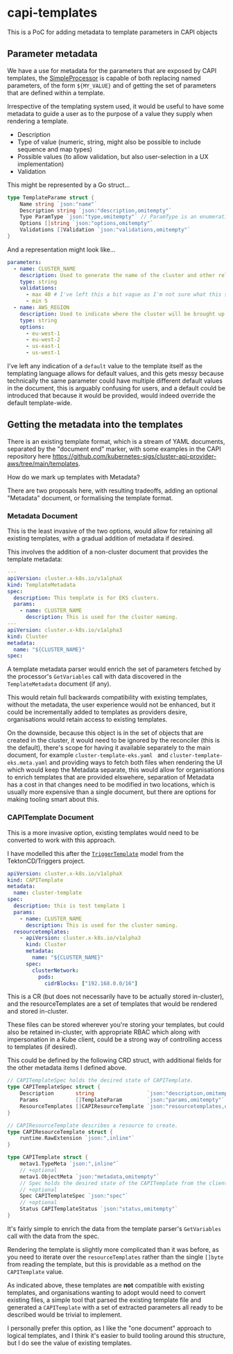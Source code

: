 # capi-templates

This is a PoC for adding metadata to template parameters in CAPI objects

## Parameter metadata

We have a use for metadata for the parameters that are exposed by CAPI templates, the [SimpleProcessor](sigs.k8s.io/cluster-api/cmd/clusterctl/client/yamlprocessor) is capable of both replacing named parameters, of the form `${MY_VALUE}` and of getting the set of parameters that are defined within a template.

Irrespective of the templating system used, it would be useful to have some metadata to guide a user as to the purpose of a value they supply when rendering a template.

 * Description
 * Type of value (numeric, string, might also be possible to include sequence and map types)
 * Possible values (to allow validation, but also user-selection in a UX implementation)
 * Validation

This might be represented by a Go struct...

```go
type TemplateParame struct {
    Name string `json:"name"`
    Description string `json:"description,omitempty"`
    Type ParamType `json:"type,omitempty"` // ParamType is an enumeration of options
    Options []string `json:"options,omitempty"`
    Validations []Validation `json:"validations,omitempty"`
}
```

And a representation might look like...

```yaml
parameters:
  - name: CLUSTER_NAME
    description: Used to generate the name of the cluster and other related objects.
    type: string
    validations:
      - max 40 # I've left this a bit vague as I'm not sure what this should look like, ideally we'd reuse an existing validation schema
      - min 5
  - name: AWS_REGION
    description: Used to indicate where the cluster will be brought up.
    type: string
    options:
      - eu-west-1
      - eu-west-2
      - us-east-1
      - us-west-1
```

I've left any indication of a `default` value to the template itself as the
templating language allows for default values, and this gets messy because
technically the same parameter could have multiple different default values in the
document, this is arguably confusing for users, and a default could be introduced that because it would be provided, would indeed override the default template-wide.

## Getting the metadata into the templates

There is an existing template format, which is a stream of YAML documents, separated by the "document end" marker, with some examples in the CAPI repository here https://github.com/kubernetes-sigs/cluster-api-provider-aws/tree/main/templates.

How do we mark up templates with Metadata?

There are two proposals here, with resulting tradeoffs, adding an optional "Metadata" document, or formalising the template format.

### Metadata Document

This is the least invasive of the two options, would allow for retaining all existing templates, with a gradual addition of metadata if desired.

This involves the addition of a non-cluster document that provides the template metadata:

```yaml
---
apiVersion: cluster.x-k8s.io/v1alphaX
kind: TemplateMetadata
spec:
  description: This template is for EKS clusters.
  params:
    - name: CLUSTER_NAME
      description: This is used for the cluster naming.
---
apiVersion: cluster.x-k8s.io/v1alpha3
kind: Cluster
metadata:
  name: "${CLUSTER_NAME}"
spec:
```

A template metadata parser would enrich the set of parameters fetched by the processor's `GetVariables` call with data discovered in the `TemplateMetadata` document (if any).

This would retain full backwards compatibility with existing templates, without the metadata, the user experience would not be enhanced, but it could be incrementally added to templates as providers desire, organisations would retain access to existing templates.

On the downside, because this object is in the set of objects that are created in the cluster, it would need to be ignored by the reconciler (this is the default), there's scope for having it available separately to the main document, for example `cluster-template-eks.yaml ` and `cluster-template-eks.meta.yaml` and providing ways to fetch both files when rendering the UI which would keep the Metadata separate, this would allow for organisations to enrich templates that are provided elswehere, separation of Metadata has a cost in that changes need to be modified in two locations, which is usually more expensive than a single document, but there are options for making tooling smart about this.

### CAPITemplate Document

This is a more invasive option, existing templates would need to be converted to work with this approach.

I have modelled this after the [`TriggerTemplate`](https://tekton.dev/docs/triggers/triggertemplates/) model from the TektonCD/Triggers project.

```yaml
apiVersion: cluster.x-k8s.io/v1alphaX
kind: CAPITemplate
metadata:
  name: cluster-template
spec:
  description: this is test template 1
  params:
    - name: CLUSTER_NAME
      description: This is used for the cluster naming.
  resourcetemplates:
    - apiVersion: cluster.x-k8s.io/v1alpha3
      kind: Cluster
      metadata:
        name: "${CLUSTER_NAME}"
      spec:
        clusterNetwork:
          pods:
            cidrBlocks: ["192.168.0.0/16"]
```

This is a CR (but does not necessarily have to be actually stored in-cluster),
and the resourceTemplates are a set of templates that would be rendered and
stored in-cluster.

These files can be stored wherever you're storing your templates, but could also
be retained in-cluster, with appropriate RBAC which along with impersonation in
a Kube client, could be a strong way of controlling access to templates (if
desired).

This could be defined by the following CRD struct, with additional fields for
the other metadata items I defined above.

```go
// CAPITemplateSpec holds the desired state of CAPITemplate.
type CAPITemplateSpec struct {
	Description       string                 `json:"description,omitempty"`
	Params            []TemplateParam        `json:"params,omitempty"` // Described above
	ResourceTemplates []CAPIResourceTemplate `json:"resourcetemplates,omitempty"`
}

// CAPIResourceTemplate describes a resource to create.
type CAPIResourceTemplate struct {
	runtime.RawExtension `json:",inline"`
}

type CAPITemplate struct {
	metav1.TypeMeta `json:",inline"`
	// +optional
	metav1.ObjectMeta `json:"metadata,omitempty"`
	// Spec holds the desired state of the CAPITemplate from the client
	// +optional
	Spec CAPITemplateSpec `json:"spec"`
	// +optional
	Status CAPITemplateStatus `json:"status,omitempty"`
}
```

It's fairly simple to enrich the data from the template parser's `GetVariables`
call with the data from the spec.

Rendering the template is slightly more complicated than it was before, as you
need to iterate over the `resourceTemplates` rather than the single `[]byte`
from reading the template, but this is providable as a method on the
`CAPITemplate` value.

As indicated above, these templates are **not** compatible with existing templates,
and organisations wanting to adopt would need to convert existing files, a simple tool that parsed the existing template file and generated a `CAPITemplate` with a set of extracted parameters all ready to be described would be trivial to implement.

I personally prefer this option, as I like the "one document" approach to
logical templates, and I think it's easier to build tooling around this
structure, but I do see the value of existing templates.
